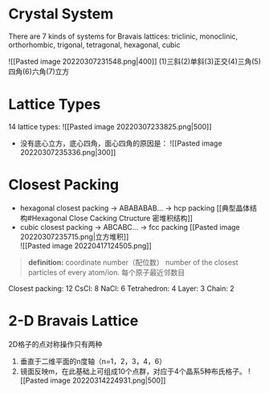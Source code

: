 # Crystal System
There are 7 kinds of systems for Bravais lattices:
triclinic, monoclinic, orthorhombic, trigonal, tetragonal, hexagonal, cubic                             

![[Pasted image 20220307231548.png|400]]
(1)三斜(2)单斜(3)正交(4)三角(5)四角(6)六角(7)立方

# Lattice Types 
14 lattice types:
![[Pasted image 20220307233825.png|500]]
- 没有底心立方，底心四角，面心四角的原因是：
![[Pasted image 20220307235336.png|300]]

# Closest Packing
- hexagonal closest packing -> ABABABAB... -> hcp packing
[[典型晶体结构#Hexagonal Close Cacking Ctructure 密堆积结构]]
- cubic closest packing -> ABCABC... -> fcc packing
[[Pasted image 20220307235715.png|立方堆积]]  
![[Pasted image 20220417124505.png]]

> **definition:** coordinate number（配位数）
> number of the closest particles of every atom/ion. 
> 每个原子最近邻数目
        
Closest packing: 12
CsCl: 8
NaCl: 6
Tetrahedron: 4
Layer: 3
Chain: 2


# 2-D Bravais Lattice
2D格子的点对称操作只有两种
1. 垂直于二维平面的n度轴（n=1，2，3，4，6）
2. 镜面反映m，在此基础上可组成10个点群，对应于4个晶系5种布氏格子。
![[Pasted image 20220314224931.png|500]]